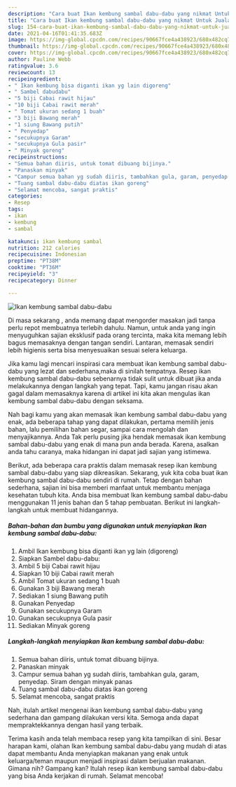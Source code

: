 ```yaml
---
description: "Cara buat Ikan kembung sambal dabu-dabu yang nikmat Untuk Jualan"
title: "Cara buat Ikan kembung sambal dabu-dabu yang nikmat Untuk Jualan"
slug: 154-cara-buat-ikan-kembung-sambal-dabu-dabu-yang-nikmat-untuk-jualan
date: 2021-04-16T01:41:35.683Z
image: https://img-global.cpcdn.com/recipes/90667fce4a438923/680x482cq70/ikan-kembung-sambal-dabu-dabu-foto-resep-utama.jpg
thumbnail: https://img-global.cpcdn.com/recipes/90667fce4a438923/680x482cq70/ikan-kembung-sambal-dabu-dabu-foto-resep-utama.jpg
cover: https://img-global.cpcdn.com/recipes/90667fce4a438923/680x482cq70/ikan-kembung-sambal-dabu-dabu-foto-resep-utama.jpg
author: Pauline Webb
ratingvalue: 3.6
reviewcount: 13
recipeingredient:
- " Ikan kembung bisa diganti ikan yg lain digoreng"
- " Sambel dabudabu"
- "5 biji Cabai rawit hijau"
- "10 biji Cabai rawit merah"
- " Tomat ukuran sedang 1 buah"
- "3 biji Bawang merah"
- "1 siung Bawang putih"
- " Penyedap"
- "secukupnya Garam"
- "secukupnya Gula pasir"
- " Minyak goreng"
recipeinstructions:
- "Semua bahan diiris, untuk tomat dibuang bijinya."
- "Panaskan minyak"
- "Campur semua bahan yg sudah diiris, tambahkan gula, garam, penyedap. Siram dengan minyak panas"
- "Tuang sambal dabu-dabu diatas ikan goreng"
- "Selamat mencoba, sangat praktis"
categories:
- Resep
tags:
- ikan
- kembung
- sambal

katakunci: ikan kembung sambal 
nutrition: 212 calories
recipecuisine: Indonesian
preptime: "PT38M"
cooktime: "PT36M"
recipeyield: "3"
recipecategory: Dinner

---
```



![Ikan kembung sambal dabu-dabu](https://img-global.cpcdn.com/recipes/90667fce4a438923/680x482cq70/ikan-kembung-sambal-dabu-dabu-foto-resep-utama.jpg)

Di masa  sekarang , anda memang dapat mengorder masakan jadi tanpa perlu repot membuatnya terlebih dahulu. Namun, untuk anda yang ingin menyuguhkan sajian eksklusif pada orang tercinta, maka kita memang lebih bagus memasaknya dengan tangan sendiri. Lantaran, memasak sendiri lebih higienis serta bisa menyesuaikan sesuai selera keluarga.

Jika kamu lagi mencari inspirasi cara membuat ikan kembung sambal dabu-dabu yang lezat dan sederhana,maka di sinilah tempatnya. Resep ikan kembung sambal dabu-dabu  sebenarnya tidak sulit untuk dibuat jika anda melakukannya dengan langkah yang tepat. Tapi, kamu jangan risau akan gagal dalam memasaknya 
karena di artikel ini kita akan mengulas ikan kembung sambal dabu-dabu dengan seksama.  



Nah bagi kamu yang akan memasak ikan kembung sambal dabu-dabu yang enak, ada beberapa tahap yang dapat dilakukan, pertama memilih jenis bahan, lalu pemilihan bahan segar, sampai cara mengolah dan menyajikannya. Anda Tak perlu pusing jika hendak memasak ikan kembung sambal dabu-dabu yang enak di mana pun anda berada. Karena, asalkan anda  tahu caranya, maka hidangan ini dapat jadi sajian yang istimewa.

Berikut, ada beberapa cara praktis  dalam memasak resep ikan kembung sambal dabu-dabu yang siap dikreasikan. Sekarang, yuk kita coba buat ikan kembung sambal dabu-dabu sendiri di rumah. Tetap dengan bahan sederhana, sajian ini bisa memberi manfaat untuk membantu menjaga kesehatan tubuh kita. Anda bisa membuat Ikan kembung sambal dabu-dabu menggunakan 11 jenis bahan dan 5 tahap pembuatan. Berikut ini langkah-langkah untuk membuat hidangannya.

<!--inarticleads1-->

##### Bahan-bahan dan bumbu yang digunakan untuk menyiapkan Ikan kembung sambal dabu-dabu:

1. Ambil  Ikan kembung bisa diganti ikan yg lain (digoreng)
1. Siapkan  Sambel dabu-dabu:
1. Ambil 5 biji Cabai rawit hijau
1. Siapkan 10 biji Cabai rawit merah
1. Ambil  Tomat ukuran sedang 1 buah
1. Gunakan 3 biji Bawang merah
1. Sediakan 1 siung Bawang putih
1. Gunakan  Penyedap
1. Gunakan secukupnya Garam
1. Gunakan secukupnya Gula pasir
1. Sediakan  Minyak goreng




<!--inarticleads2-->

##### Langkah-langkah menyiapkan Ikan kembung sambal dabu-dabu:

1. Semua bahan diiris, untuk tomat dibuang bijinya.
1. Panaskan minyak
1. Campur semua bahan yg sudah diiris, tambahkan gula, garam, penyedap. Siram dengan minyak panas
1. Tuang sambal dabu-dabu diatas ikan goreng
1. Selamat mencoba, sangat praktis




Nah, itulah artikel mengenai  ikan kembung sambal dabu-dabu  yang sederhana dan gampang dilakukan versi kita. Semoga anda dapat mempraktekkannya dengan hasil yang terbaik. 

Terima kasih anda telah membaca resep yang kita tampilkan di sini. Besar harapan kami, olahan  Ikan kembung sambal dabu-dabu yang mudah di atas dapat membantu Anda menyiapkan makanan yang enak untuk keluarga/teman maupun menjadi inspirasi dalam berjualan makanan. Gimana nih? Gampang kan? Itulah resep ikan kembung sambal dabu-dabu yang bisa Anda kerjakan di rumah. Selamat mencoba!

